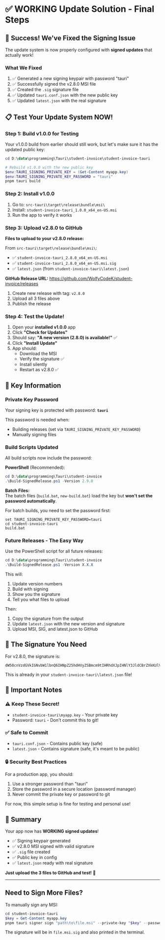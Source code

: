 # ✅ WORKING Update Solution - Final Steps

## 🎉 Success! We've Fixed the Signing Issue

The update system is now properly configured with **signed updates** that actually work!

### What We Fixed

1. ✅ Generated a new signing keypair with password "tauri"
2. ✅ Successfully signed the v2.8.0 MSI file  
3. ✅ Created the `.sig` signature file
4. ✅ Updated `tauri.conf.json` with the new public key
5. ✅ Updated `latest.json` with the real signature

## 📋 Test Your Update System NOW!

### Step 1: Build v1.0.0 for Testing

Your v1.0.0 build from earlier should still work, but let's make sure it has the updated public key:

```powershell
cd D:\data\programming\Tauri\student-invoice\student-invoice-tauri

# Rebuild v1.0.0 with the new public key
$env:TAURI_SIGNING_PRIVATE_KEY = (Get-Content myapp.key)
$env:TAURI_SIGNING_PRIVATE_KEY_PASSWORD = "tauri"
pnpm tauri build
```

### Step 2: Install v1.0.0

1. Go to: `src-tauri\target\release\bundle\msi\`
2. Install: `student-invoice-tauri_1.0.0_x64_en-US.msi`
3. Run the app to verify it works

### Step 3: Upload v2.8.0 to GitHub

**Files to upload to your v2.8.0 release:**

From `src-tauri\target\release\bundle\msi\`:
- ✅ `student-invoice-tauri_2.8.0_x64_en-US.msi`
- ✅ `student-invoice-tauri_2.8.0_x64_en-US.msi.sig` 
- ✅ `latest.json` (from `student-invoice-tauri\latest.json`)

**GitHub Release URL:**
https://github.com/WolfyCodeK/student-invoice/releases

1. Create new release with tag: `v2.8.0`
2. Upload all 3 files above
3. Publish the release

### Step 4: Test the Update!

1. Open your **installed v1.0.0** app
2. Click **"Check for Updates"**
3. Should say: **"A new version (2.8.0) is available!"** ✅
4. Click **"Install Update"**
5. App should:
   - Download the MSI
   - Verify the signature ✅
   - Install silently
   - Restart as v2.8.0 ✅

## 🔑 Key Information

### Private Key Password

Your signing key is protected with password: **`tauri`**

This password is needed when:
- Building releases (set via `TAURI_SIGNING_PRIVATE_KEY_PASSWORD`)
- Manually signing files

### Build Scripts Updated

All build scripts now include the password:

**PowerShell** (Recommended):
```powershell
cd D:\data\programming\Tauri\student-invoice
.\Build-SignedRelease.ps1 -Version 2.9.0
```

**Batch Files:**  
The batch files (`build.bat`, `new-build.bat`) load the key but **won't set the password automatically**. 

For batch builds, you need to set the password first:
```batch
set TAURI_SIGNING_PRIVATE_KEY_PASSWORD=tauri
cd student-invoice-tauri
build.bat
```

### Future Releases - The Easy Way

Use the PowerShell script for all future releases:

```powershell
cd D:\data\programming\Tauri\student-invoice
.\Build-SignedRelease.ps1 -Version X.X.X
```

This will:
1. Update version numbers
2. Build with signing
3. Show you the signature
4. Tell you what files to upload

Then:
1. Copy the signature from the output
2. Update `latest.json` with the new version and signature
3. Upload MSI, SIG, and latest.json to GitHub

## 📝 The Signature You Need

For v2.8.0, the signature is:
```
dW50cnVzdGVkIGNvbW1lbnQ6IHNpZ25hdHVyZSBmcm9tIHRhdXJpIHNlY3JldCBrZXkKUlVUTWF6dXBMRzlBaXMrVHI2bGwzMCtkdzZLSVN1S0NyWU4yNmcvYVJubGhsdEtZbmZtNDkvZ0JMdll4aVllQmlyRVdhblZmeUtJaSt6VjFvYXhqOXZVRE41UkE3aTBVYkFVPQp0cnVzdGVkIGNvbW1lbnQ6IHRpbWVzdGFtcDoxNzU5NzA0ODE3CWZpbGU6c3R1ZGVudC1pbnZvaWNlLXRhdXJpXzIuOC4wX3g2NF9lbi1VUy5tc2kKcUVrL0tibFlYTW4yL2Z0Z1ZpNThNZTd0dTU4RnVWTWt0T2pQZWhVck5ySTZtdkF4cFpZT29LUVFaaWRXN2dxMGVmaGFZTHZ5Q0l0MTlDeElPZ1pZQVE9PQo=
```

This is already in your `student-invoice-tauri\latest.json` file!

## 🚨 Important Notes

### ⚠️ Keep These Secret!
- `student-invoice-tauri\myapp.key` - Your private key
- Password: `tauri` - Don't commit this to git!

### ✅ Safe to Commit
- `tauri.conf.json` - Contains public key (safe)
- `latest.json` - Contains signature (safe, it's meant to be public)

### 🔒 Security Best Practices

For a production app, you should:
1. Use a stronger password than "tauri"
2. Store the password in a secure location (password manager)
3. Never commit the private key or password to git

For now, this simple setup is fine for testing and personal use!

## 🎯 Summary

Your app now has **WORKING signed updates**! 

- ✅ Signing keypair generated
- ✅ v2.8.0 MSI signed with valid signature  
- ✅ `.sig` file created
- ✅ Public key in config
- ✅ `latest.json` ready with real signature

**Just upload the 3 files to GitHub and test!** 🚀

---

## Need to Sign More Files?

To manually sign any MSI:
```powershell
cd student-invoice-tauri
$key = Get-Content myapp.key
pnpm tauri signer sign "path\to\file.msi" --private-key "$key" --password "tauri"
```

The signature will be in `file.msi.sig` and also printed in the terminal.

